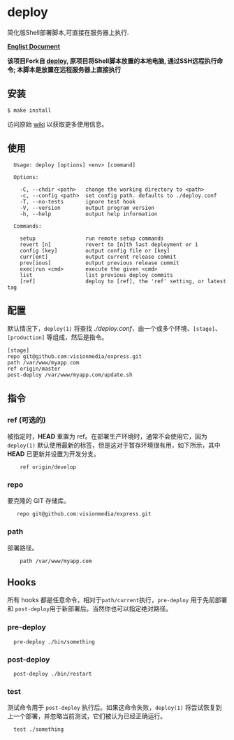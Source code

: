 
# deploy

  简化版Shell部署脚本,可直接在服务器上执行.

__[Englist Document](README.en.md)__

__该项目Fork自 [deploy](https://github.com/visionmedia/deploy), 原项目将Shell脚本放置的本地电脑, 通过SSH远程执行命令; 本脚本是放置在远程服务器上直接执行__

## 安装

    $ make install

  访问原始 [wiki](https://github.com/visionmedia/deploy/wiki) 以获取更多使用信息。

## 使用

      Usage: deploy [options] <env> [command]

      Options:

        -C, --chdir <path>   change the working directory to <path>
        -c, --config <path>  set config path. defaults to ./deploy.conf
        -T, --no-tests       ignore test hook
        -V, --version        output program version
        -h, --help           output help information

      Commands:

        setup                run remote setup commands
        revert [n]           revert to [n]th last deployment or 1
        config [key]         output config file or [key]
        curr[ent]            output current release commit
        prev[ious]           output previous release commit
        exec|run <cmd>       execute the given <cmd>
        list                 list previous deploy commits
        [ref]                deploy to [ref], the 'ref' setting, or latest tag

## 配置

 默认情况下，`deploy(1)` 将查找 _./deploy.conf_，由一个或多个环境、`[stage]`、`[production]` 等组成，然后是指令。

    [stage]
    repo git@github.com:visionmedia/express.git
    path /var/www/myapp.com
    ref origin/master
    post-deploy /var/www/myapp.com/update.sh

## 指令

### ref (可选的)

  被指定时，__HEAD__ 重置为 ref。在部署生产环境时，通常不会使用它，因为 `deploy(1)` 默认使用最新的标签，但是这对于暂存环境很有用，如下所示，其中 __HEAD__ 已更新并设置为开发分支。

        ref origin/develop

### repo

  要克隆的 GIT 存储库。

       repo git@github.com:visionmedia/express.git

### path

  部署路径。

        path /var/www/myapp.com

## Hooks

  所有 hooks 都是任意命令，相对于`path/current`执行，`pre-deploy` 用于先前部署和 `post-deploy`用于新部署后。当然你也可以指定绝对路径。

### pre-deploy

      pre-deploy ./bin/something

### post-deploy

      post-deploy ./bin/restart

### test

  测试命令用于 `post-deploy` 执行后。如果这命令失败，`deploy(1)` 将尝试恢复到上一个部署，并忽略当前测试，它们被认为已经正确运行。

      test ./something
